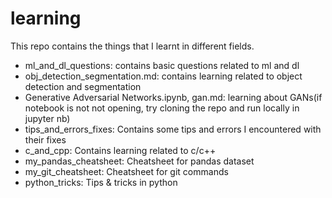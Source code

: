 # learning
This repo contains the things that I learnt in different fields.

* ml_and_dl_questions: contains basic questions related to ml and dl
* obj_detection_segmentation.md: contains learning related to object 
detection and segmentation
* Generative Adversarial Networks.ipynb, gan.md: learning about GANs(if 
notebook is not not opening, try cloning the repo and run locally in 
jupyter nb)
* tips_and_errors_fixes: Contains some tips and errors I encountered with 
their fixes
* c_and_cpp: Contains learning related to c/c++
* my_pandas_cheatsheet: Cheatsheet for pandas dataset
* my_git_cheatsheet: Cheatsheet for git commands
* python_tricks: Tips & tricks in python